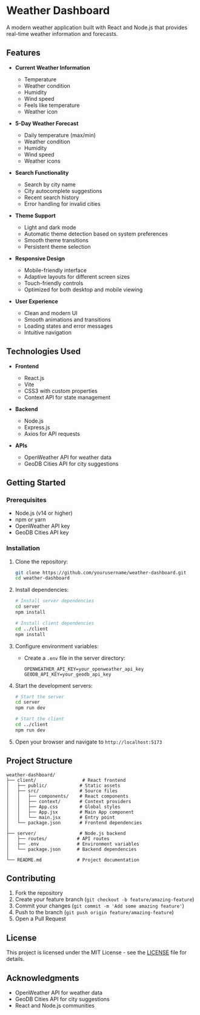 # Weather Dashboard

A modern weather application built with React and Node.js that provides real-time weather information and forecasts.

## Features

- **Current Weather Information**
  - Temperature
  - Weather condition
  - Humidity
  - Wind speed
  - Feels like temperature
  - Weather icon

- **5-Day Weather Forecast**
  - Daily temperature (max/min)
  - Weather condition
  - Humidity
  - Wind speed
  - Weather icons

- **Search Functionality**
  - Search by city name
  - City autocomplete suggestions
  - Recent search history
  - Error handling for invalid cities

- **Theme Support**
  - Light and dark mode
  - Automatic theme detection based on system preferences
  - Smooth theme transitions
  - Persistent theme selection

- **Responsive Design**
  - Mobile-friendly interface
  - Adaptive layouts for different screen sizes
  - Touch-friendly controls
  - Optimized for both desktop and mobile viewing

- **User Experience**
  - Clean and modern UI
  - Smooth animations and transitions
  - Loading states and error messages
  - Intuitive navigation

## Technologies Used

- **Frontend**
  - React.js
  - Vite
  - CSS3 with custom properties
  - Context API for state management

- **Backend**
  - Node.js
  - Express.js
  - Axios for API requests

- **APIs**
  - OpenWeather API for weather data
  - GeoDB Cities API for city suggestions

## Getting Started

### Prerequisites

- Node.js (v14 or higher)
- npm or yarn
- OpenWeather API key
- GeoDB Cities API key

### Installation

1. Clone the repository:
   ```bash
   git clone https://github.com/yourusername/weather-dashboard.git
   cd weather-dashboard
   ```

2. Install dependencies:
   ```bash
   # Install server dependencies
   cd server
   npm install

   # Install client dependencies
   cd ../client
   npm install
   ```

3. Configure environment variables:
   - Create a `.env` file in the server directory:
     ```
     OPENWEATHER_API_KEY=your_openweather_api_key
     GEODB_API_KEY=your_geodb_api_key
     ```

4. Start the development servers:
   ```bash
   # Start the server
   cd server
   npm run dev

   # Start the client
   cd ../client
   npm run dev
   ```

5. Open your browser and navigate to `http://localhost:5173`

## Project Structure

```
weather-dashboard/
├── client/                 # React frontend
│   ├── public/            # Static assets
│   ├── src/               # Source files
│   │   ├── components/    # React components
│   │   ├── context/       # Context providers
│   │   ├── App.css        # Global styles
│   │   ├── App.jsx        # Main App component
│   │   └── main.jsx       # Entry point
│   └── package.json       # Frontend dependencies
│
├── server/                # Node.js backend
│   ├── routes/           # API routes
│   ├── .env              # Environment variables
│   └── package.json      # Backend dependencies
│
└── README.md             # Project documentation
```

## Contributing

1. Fork the repository
2. Create your feature branch (`git checkout -b feature/amazing-feature`)
3. Commit your changes (`git commit -m 'Add some amazing feature'`)
4. Push to the branch (`git push origin feature/amazing-feature`)
5. Open a Pull Request

## License

This project is licensed under the MIT License - see the [LICENSE](LICENSE) file for details.

## Acknowledgments

- OpenWeather API for weather data
- GeoDB Cities API for city suggestions
- React and Node.js communities

